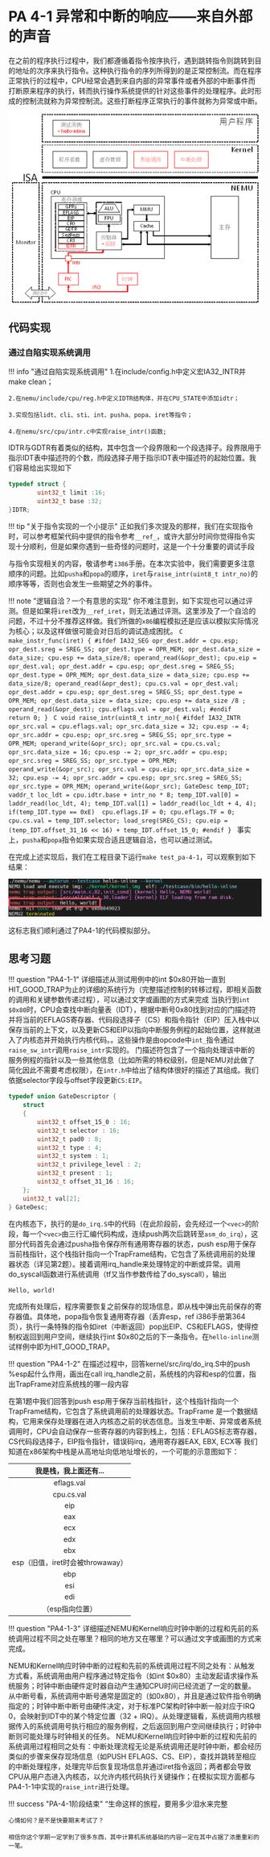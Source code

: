# PA 4-1 异常和中断的响应——来自外部的声音

在之前的程序执行过程中，我们都遵循着指令按序执行，遇到跳转指令则跳转到目的地址的次序来执行指令。这种执行指令的序列所得到的是正常控制流。而在程序正常执行的过程中，CPU经常会遇到来自内部的异常事件或者外部的中断事件而打断原来程序的执行，转而执行操作系统提供的针对这些事件的处理程序。此时形成的控制流就称为异常控制流。这些打断程序正常执行的事件就称为异常或中断。

![PA-4-1](pa_pic/pa-4-1.png)

## 代码实现
### 通过自陷实现系统调用
!!! info "通过自陷实现系统调用"
    1.在include/config.h中定义宏IA32_INTR并make clean；
    
    2.在nemu/include/cpu/reg.h中定义IDTR结构体，并在CPU_STATE中添加idtr；
    
    3.实现包括lidt、cli、sti、int、pusha、popa、iret等指令；
    
    4.在nemu/src/cpu/intr.c中实现raise_intr()函数;

IDTR与GDTR有着类似的结构，其中包含一个段界限和一个段选择子。段界限用于指示IDT表中描述符的个数，而段选择子用于指示IDT表中描述符的起始位置。我们容易给出实现如下
```C
typedef struct {
        uint32_t limit :16;
        uint32_t base :32;
}IDTR;
```

!!! tip "关于指令实现的一个小提示"
    正如我们多次提及的那样，我们在实现指令时，可以参考框架代码中提供的指令参考```__ref_```，或许大部分时间你觉得指令实现十分顺利，但是如果你遇到一些奇怪的问题时，这是一个十分重要的调试手段

与指令实现相关的内容，敬请参考```i386```手册。在本次实验中，我们需要更多注意顺序的问题。比如```pusha```和```popa```的顺序，```iret```与```raise_intr(uint8_t intr_no)```的顺序等等，否则也会发生一些期望之外的事件。


!!! note "逻辑自洽？一个有意思的实现"
    你不难注意到，如下实现也可以通过评测。但是如果将```iret```改为```__ref_iret```，则无法通过评测。这里涉及了一个自洽的问题，不过十分不推荐这样做。我们所做的```x86```编程模拟还是应该以模拟实际情况为核心；以及这样做很可能会对日后的调试造成困扰。
    ```C
    make_instr_func(iret)
    {
    #ifdef IA32_SEG
        opr_dest.addr = cpu.esp;
        opr_dest.sreg = SREG_SS;
        opr_dest.type = OPR_MEM;
        opr_dest.data_size = data_size;
        cpu.esp += data_size/8;
        operand_read(&opr_dest);
        cpu.eip = opr_dest.val;
        opr_dest.addr = cpu.esp;
        opr_dest.sreg = SREG_SS;
        opr_dest.type = OPR_MEM;
        opr_dest.data_size = data_size;
        cpu.esp += data_size/8;
        operand_read(&opr_dest);
        cpu.cs.val = opr_dest.val;
        opr_dest.addr = cpu.esp;
        opr_dest.sreg = SREG_SS;
        opr_dest.type = OPR_MEM;
        opr_dest.data_size = data_size;
        cpu.esp += data_size /8 ;
        operand_read(&opr_dest);
        cpu.eflags.val = opr_dest.val;
    #endif	
        return 0;
    }
    ```
    ```C
    void raise_intr(uint8_t intr_no){
    #ifdef IA32_INTR
	    opr_src.val = cpu.eflags.val;
        opr_src.data_size = 32;
        cpu.esp -= 4;
	    opr_src.addr = cpu.esp;
	    opr_src.sreg = SREG_SS;
	    opr_src.type = OPR_MEM;
	    operand_write(&opr_src);
	    opr_src.val = cpu.cs.val;
        opr_src.data_size = 16;
        cpu.esp -= 2;
	    opr_src.addr = cpu.esp;
	    opr_src.sreg = SREG_SS;
	    opr_src.type = OPR_MEM;
	    operand_write(&opr_src);
	    opr_src.val = cpu.eip;
        opr_src.data_size = 32;
        cpu.esp -= 4;
	    opr_src.addr = cpu.esp;
	    opr_src.sreg = SREG_SS;
	    opr_src.type = OPR_MEM;
	    operand_write(&opr_src);
        GateDesc temp_IDT;
        vaddr_t loc_ldt = cpu.idtr.base + intr_no * 8;
        temp_IDT.val[0] = laddr_read(loc_ldt, 4);
        temp_IDT.val[1] = laddr_read(loc_ldt + 4, 4);
        if(temp_IDT.type == 0xE)  cpu.eflags.IF = 0;
        cpu.eflags.TF = 0;
        cpu.cs.val = temp_IDT.selector;
        load_sreg(SREG_CS);
        cpu.eip = (temp_IDT.offset_31_16 << 16) + temp_IDT.offset_15_0;
    #endif
    }
    ```
    事实上，```pusha```和```popa```指令如果实现合适且逻辑自洽，也可以通过测试。


在完成上述实现后，我们在工程目录下运行```make test_pa-4-1```，可以观察到如下结果：

![PA4-1-Hello-inline执行结果](pa_pic/4-1-hello_inline.png)

这标志我们顺利通过了PA4-1的代码模拟部分。

## 思考习题
!!! question "PA4-1-1"
    详细描述从测试用例中的int $0x80开始一直到HIT_GOOD_TRAP为止的详细的系统行为（完整描述控制的转移过程，即相关函数的调用和关键参数传递过程），可以通过文字或画图的方式来完成
当执行到```int $0x80```时，CPU会查找中断向量表（IDT），根据中断号0x80找到对应的门描述符并将当前的EFLAGS寄存器、代码段选择子（CS）和指令指针（EIP）压入栈中以保存当前的上下文，以及更新CS和EIP以指向中断服务例程的起始位置，这样就进入了内核态并开始执行内核代码。。这些操作是由opcode中```int_```指令通过```raise_sw_intr```调用```raise_intr```实现的。
门描述符包含了一个指向处理该中断的服务例程的指针以及一些其他信息（比如所需的特权级别，但是NEMU对此做了简化因此不需要考虑权限），在```intr.h```中给出了结构体很好的描述了其组成。我们依据selector字段与offset字段更新```CS:EIP```。
```C
typedef union GateDescriptor {
	struct
	{
		uint32_t offset_15_0 : 16;
		uint32_t selector : 16;
		uint32_t pad0 : 8;
		uint32_t type : 4;
		uint32_t system : 1;
		uint32_t privilege_level : 2;
		uint32_t present : 1;
		uint32_t offset_31_16 : 16;
	};
	uint32_t val[2];
} GateDesc;
```
在内核态下，执行的是```do_irq.S```中的代码（在此阶段前，会先经过一个```<vec>```的阶段，每一个```<vec>```由三行汇编代码构成，连续push两次后跳转至```asm_do_irq```），这部分代码首先会通过pusha指令保存所有通用寄存器的状态，push esp用于保存当前栈指针，这个栈指针指向一个TrapFrame结构，它包含了系统调用前的处理器状态（详见第2题）。接着调用irq_handle来处理特定的中断或异常。调用do_syscall函数进行系统调用（tf又当作参数传给了do_syscall），输出
```
Hello, world!
```
完成所有处理后，程序需要恢复之前保存的现场信息，即从栈中弹出先前保存的寄存器值。具体地，popa指令恢复通用寄存器（丢弃esp，ref i386手册第364页），执行一条特殊的指令如iret（中断返回）pop出EIP、CS和EFLAGS，使得控制权返回到用户空间，继续执行int $0x80之后的下一条指令。在```hello-inline```测试样例中即为HIT_GOOD_TRAP。



!!! question "PA4-1-2"
    在描述过程中，回答kernel/src/irq/do_irq.S中的push %esp起什么作用，画出在call irq_handle之前，系统栈的内容和esp的位置，指出TrapFrame对应系统栈的哪一段内容

在第1题中我们回答到push esp用于保存当前栈指针，这个栈指针指向一个TrapFrame结构，它包含了系统调用前的处理器状态。TrapFrame 是一个数据结构，它用来保存处理器在进入内核态之前的状态信息。当发生中断、异常或者系统调用时，CPU会自动保存一些寄存器的内容到栈上，包括：EFLAGS标志寄存器，CS代码段选择子，EIP指令指针，错误码irq，通用寄存器EAX, EBX, ECX等
我们知道在x86架构中栈是从高地址向低地址增长的，一个可能的示意图如下：

|我是栈，我上面还有...|
|:---:|
|eflags.val|
|cpu.cs.val|
|eip|
|eax|
|ecx|
|edx|
|ebx|
|esp（旧值，iret时会被throwaway）|
|ebp|
|esi|
|edi|
|（esp指向位置）|


!!! question "PA4-1-3"
    详细描述NEMU和Kernel响应时钟中断的过程和先前的系统调用过程不同之处在哪里？相同的地方又在哪里？可以通过文字或画图的方式来完成。

NEMU和Kernel响应时钟中断的过程和先前的系统调用过程不同之处有：从触发方式看，系统调用由用户程序通过特定指令（如int $0x80）主动发起请求操作系统服务；时钟中断由硬件定时器自动产生通知CPU时间已经流逝了一定的数量。从中断号看，系统调用中断号通常是固定的（如0x80），并且是通过软件指令明确指定的；时钟中断中断号由硬件决定，对于标准PC架构时钟中断一般对应于IRQ 0，会映射到IDT中的某个特定位置（32 + IRQ）。从处理逻辑看，系统调用内核根据传入的系统调用号执行相应的服务例程，之后返回到用户空间继续执行；时钟中断则可能处理与时钟相关的任务。
NEMU和Kernel响应时钟中断的过程和先前的系统调用过程相同之处有：中断处理流程无论是系统调用还是时钟中断，都会经历类似的步骤来保存现场信息（如PUSH EFLAGS、CS、EIP），查找并跳转至相应的中断处理程序，处理完毕后恢复现场信息并通过iret指令返回；两者都会导致CPU从用户态进入内核态，以允许内核代码执行关键操作；在模拟实现方面都与PA4-1-1中实现的```raise_intr```进行处理。

!!! success "PA-4-1阶段结束"
    “生命这样的旅程，要用多少泪水来完整

    心情如何？是不是快要期末考试了？

    相信你这个学期一定学到了很多东西，其中计算机系统基础的内容一定在其中占据了浓墨重彩的一笔。